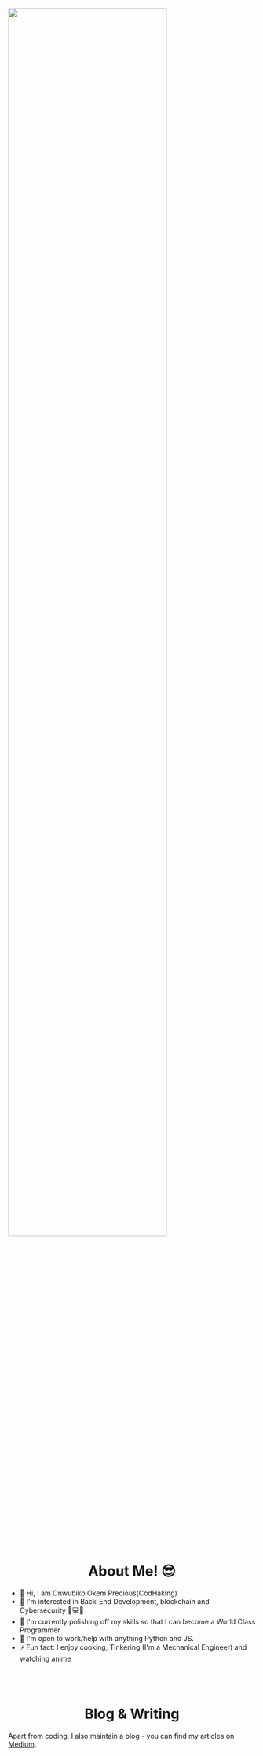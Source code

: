<img align="center" src="https://readme-typing-svg.herokuapp.com?size=25&color=2296F7&background=C6CBFF00&center=true&vCenter=true&width=500&lines=Hello+there!+I'm+CodHaking+%F0%9F%91%8B;I+am+a+Programmer+%F0%9F%90%B1%E2%80%8D%F0%9F%92%BB;I+am+a+Freelancer+%F0%9F%92%B8;I+am+a+writer+%F0%9F%93%9D;I+write+a+lot+of+code+%F0%9F%92%BB" width="80%"/>


<h1 align="center">About Me! 😎</h1>

- 👋 Hi, I am Onwubiko Okem Precious(CodHaking)
- 🧱 I'm interested in Back-End Development, blockchain and Cybersecurity 🧠💻🌐
- 🌱 I'm currently polishing off my skills so that I can become a World Class Programmer
- 🤝 I'm open to work/help with anything Python and JS.
- ⚡  Fun fact: I enjoy cooking, Tinkering (I'm a Mechanical Engineer) and watching anime
  

<br>
<br>

<h1 align="center">Blog & Writing</h1>
Apart from coding, I also maintain a blog - you can find my articles on <a href="https://medium.com/@onwubikookem">Medium</a>.

<br>
<br>
<br>

  
<!--Thanks @ [Arygam(https://github.com/Aryagm), Lemonsaurus(https://github.com/lemonsaurus), Xithrius(https://github.com/Xithrius), TobeTeks(https://github.com/TobeTek)]-->

